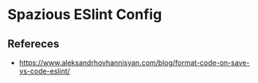 # Spazious ESlint Config

## Refereces

- https://www.aleksandrhovhannisyan.com/blog/format-code-on-save-vs-code-eslint/
